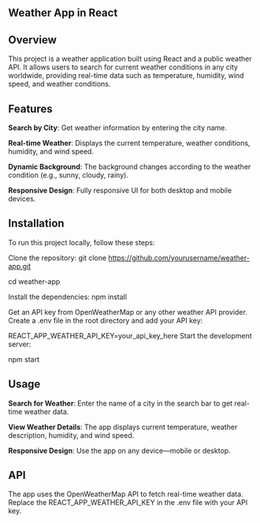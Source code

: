 ## Weather App in React
## Overview
This project is a weather application built using React and a public weather API. It allows users to search for current weather conditions in any city worldwide, providing real-time data such as temperature, humidity, wind speed, and weather conditions.

## Features
**Search by City**: Get weather information by entering the city name.

**Real-time Weather**: Displays the current temperature, weather conditions, humidity, and wind speed.

**Dynamic Background**: The background changes according to the weather condition (e.g., sunny, cloudy, rainy).

**Responsive Design**: Fully responsive UI for both desktop and mobile devices.

## Installation
To run this project locally, follow these steps:

Clone the repository:
git clone https://github.com/yourusername/weather-app.git

cd weather-app

Install the dependencies:
npm install

Get an API key from OpenWeatherMap or any other weather API provider.
Create a .env file in the root directory and add your API key:

REACT_APP_WEATHER_API_KEY=your_api_key_here
Start the development server:

npm start

## Usage
**Search for Weather**: Enter the name of a city in the search bar to get real-time weather data.

**View Weather Details**: The app displays current temperature, weather description, humidity, and wind speed.

**Responsive Design**: Use the app on any device—mobile or desktop.

## API

The app uses the OpenWeatherMap API to fetch real-time weather data. Replace the REACT_APP_WEATHER_API_KEY in the .env file with your API key.
